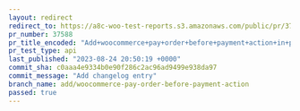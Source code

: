 ```yaml
---
layout: redirect
redirect_to: https://a8c-woo-test-reports.s3.amazonaws.com/public/pr/37588/api/index.html
pr_number: 37588
pr_title_encoded: "Add+woocommerce+pay+order+before+payment+action+in+pay-for-order+page"
pr_test_type: api
last_published: "2023-08-24 20:50:19 +0000"
commit_sha: c0aaa4e9334b0e90f286c2ac96ad9499e938da97
commit_message: "Add changelog entry"
branch_name: add/woocommerce-pay-order-before-payment-action
passed: true
---
```


